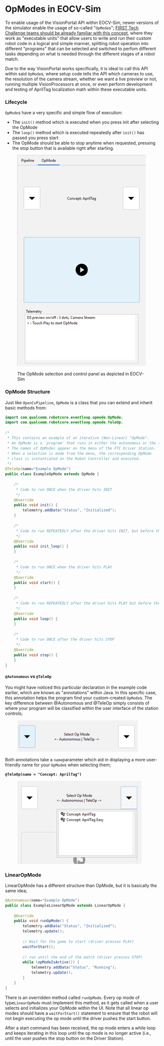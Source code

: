 # OpModes in EOCV-Sim

To enable usage of the VisionPortal API within EOCV-Sim, newer versions of the simulator enable the usage of so-called "`OpMode`s"; [FIRST Tech Challenge teams should be already familiar with this concept](https://ftc-docs.firstinspires.org/en/latest/programming_resources/tutorial_specific/android_studio/creating_op_modes/Creating-and-Running-an-Op-Mode-\(Android-Studio\).html#examining-the-structure-of-your-op-mode), where they work as "executable units" that allow users to write and run their custom robot code in a logical and simple manner, splitting robot operation into different "programs" that can be selected and switched to perfom different tasks depending on what is needed through the different stages of a robot match.

Due to the way VisionPortal works specifically, it is ideal to call this API within said `OpMode`s, where setup code tells the API which cameras to use, the resolution of the camera stream, whether we want a live preview or not, running multiple VisionProcessors at once, or even perform development and testing of AprilTag localization math within these executable units.

### Lifecycle

`OpMode`s have a very specific and simple flow of execution:

* The `init()` method which is executed when you press init after selecting the OpMode
* The `loop()` method which is executed repeatedly after `init()` has passed you press start
* The OpMode should be able to stop anytime when requested, pressing the stop button that is available right after starting.

<figure><img src="../../.gitbook/assets/image (11).png" alt=""><figcaption><p>The OpMode selection and control panel as depicted in EOCV-Sim</p></figcaption></figure>

### OpMode Structure

Just like `OpenCvPipeline`, `OpMode` is a class that you can extend and inherit basic methods from:

```java
import com.qualcomm.robotcore.eventloop.opmode.OpMode;
import com.qualcomm.robotcore.eventloop.opmode.TeleOp;

/*
 * This contains an example of an iterative (Non-Linear) "OpMode".
 * An OpMode is a 'program' that runs in either the autonomous or the teleop period of an FTC match.
 * The names of OpModes appear on the menu of the FTC Driver Station.
 * When a selection is made from the menu, the corresponding OpMode
 * class is instantiated on the Robot Controller and executed.
 */
@TeleOp(name="Example OpMode")
public class ExampleOpMode extends OpMode {

    /*
     * Code to run ONCE when the driver hits INIT
     */
    @Override
    public void init() {
        telemetry.addData("Status", "Initialized");
    }

    /*
     * Code to run REPEATEDLY after the driver hits INIT, but before they hit PLAY
     */
    @Override
    public void init_loop() {
    }

    /*
     * Code to run ONCE when the driver hits PLAY
     */
    @Override
    public void start() {
    }

    /*
     * Code to run REPEATEDLY after the driver hits PLAY but before they hit STOP
     */
    @Override
    public void loop() {
    }

    /*
     * Code to run ONCE after the driver hits STOP
     */
    @Override
    public void stop() {
    }
}
```

#### `@Autonomous` vs `@TeleOp`

You might have noticed this particular declaration in the example code earlier, which are known as "annotations" within Java. In this specific case, this annotation helps the program find your custom-created `OpMode`s. The key difference between @Autonomous and @TeleOp simply consists of where your program will be classified within the user interface of the station controls;

<figure><img src="../../.gitbook/assets/image (1) (1).png" alt=""><figcaption></figcaption></figure>

Both annotations take a `name`parameter which aid in displaying a more user-friendly name for your `OpMode`s when selecting them;

<pre class="language-java"><code class="lang-java"><strong>@TeleOp(name = "Concept: AprilTag")
</strong></code></pre>

<figure><img src="../../.gitbook/assets/image (2) (1).png" alt=""><figcaption></figcaption></figure>

### LinearOpMode

LinearOpMode has a different structure than OpMode, but it is basically the same idea;

```java
@Autonomous(name="Example OpMode")
public class ExampleLinearOpMode extends LinearOpMode {

    @Override
    public void runOpMode() {
        telemetry.addData("Status", "Initialized");
        telemetry.update();
        
        // Wait for the game to start (driver presses PLAY)
        waitForStart();

        // run until the end of the match (driver presses STOP)
        while (opModeIsActive()) {
            telemetry.addData("Status", "Running");
            telemetry.update();
        }
    }
}
```

There is an overridden method called `runOpMode`. Every op mode of type`LinearOpMode` must implement this method, as it gets called when a user selects and initializes your OpMode within the UI. Note that all linear op modes should have a `waitForStart()` statement to ensure that the robot will not begin executing the op mode until the driver pushes the start button.

After a start command has been received, the op mode enters a while loop and keeps iterating in this loop until the op mode is no longer active (i.e., until the user pushes the stop button on the Driver Station).

